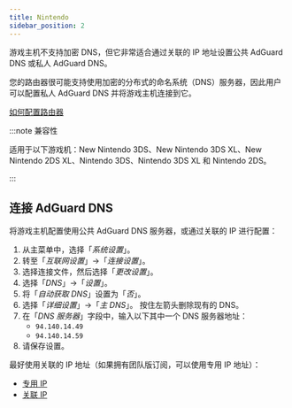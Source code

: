 ```yaml
---
title: Nintendo
sidebar_position: 2
---
```


游戏主机不支持加密 DNS，但它非常适合通过关联的 IP 地址设置公共 AdGuard DNS 或私人 AdGuard DNS。

您的路由器很可能支持使用加密的分布式的命名系统（DNS）服务器，因此用户可以配置私人 AdGuard DNS 并将游戏主机连接到它。

[如何配置路由器](/private-dns/connect-devices/routers/routers.md)

:::note 兼容性

适用于以下游戏机：New Nintendo 3DS、New Nintendo 3DS XL、New Nintendo 2DS XL、Nintendo 3DS、Nintendo 3DS XL 和 Nintendo 2DS。

:::

## 连接 AdGuard DNS

将游戏主机配置使用公共 AdGuard DNS 服务器，或通过关联的 IP 进行配置：

1. 从主菜单中，选择「_系统设置_」。
2. 转至「_互联网设置_」→「_连接设置_」。
3. 选择连接文件，然后选择「_更改设置_」。
4. 选择「_DNS_」→「_设置_」。
5. 将「_自动获取 DNS_」设置为「_否_」。
6. 选择「_详细设置_」→「_主 DNS_」。 按住左箭头删除现有的 DNS。
7. 在「_DNS 服务器_」字段中，输入以下其中一个 DNS 服务器地址：
   - `94.140.14.49`
   - `94.140.14.59`
8. 请保存设置。

最好使用关联的 IP 地址（如果拥有团队版订阅，可以使用专用 IP 地址）：

- [专用 IP](/private-dns/connect-devices/other-options/dedicated-ip.md)
- [关联 IP](/private-dns/connect-devices/other-options/linked-ip.md)
